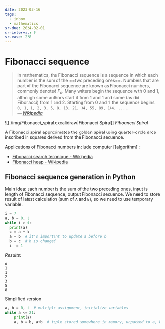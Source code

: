 ```yaml
---
date: 2023-03-16
tags:
  - inbox
  - mathematics
sr-due: 2024-02-01
sr-interval: 5
sr-ease: 228
---
```


# Fibonacci sequence

> In mathematics, the Fibonacci sequence is a sequence in which each number is
> the sum of the ==two preceding ones==. Numbers that are part of the Fibonacci
> sequence are known as Fibonacci numbers, commonly denoted $F_n$. Many writers
> begin the sequence with 0 and 1, although some authors start it from 1 and
> 1 and some (as did Fibonacci) from 1 and 2. Starting from 0 and 1, the
> sequence begins `0, 1, 1, 2, 3, 5, 8, 13, 21, 34, 55, 89, 144, ....`.\
> — <cite>[Wikipedia](https://en.wikipedia.org/wiki/Fibonacci_sequence)</cite>

![[./img/Fibonacci_spiral.excalidraw|Fibonacci Spiral]]
_Fiboancci Spiral_

A Fibonacci spiral approximates the golden spiral using quarter-circle arcs
inscribed in squares derived from the Fibonacci sequence.

Applications of Fibonacci numbers include computer [[algorithm]]:

- [Fibonacci search technique - Wikipedia](https://en.wikipedia.org/wiki/Fibonacci_search_technique)
- [Fibonacci heap - Wikipedia](https://en.wikipedia.org/wiki/Fibonacci_heap)

## Fibonacci sequence generation in Python

Main idea: each number is the sum of the two preceding ones, input is length of
Fibonacci sequence, output Fibonacci sequence. We need to store result of latest
calculation (sum of `A` and `B`), so we need to use temporary variable.

```python
i = 7
a, b = 0, 1
while i > 0:
  print(a)
  c = a + b
  a = b  # it's important to update a before b
  b = c  # b is changed
  i -= 1
```

*Results:*
```
0
1
1
2
3
5
8
```

Simplified version

```python
a, b = 0, 1  # multiple assignment, initialize variables
while a <= 21:
    print(a)
    a, b = b, a+b  # tuple stored somewhere in memory, unpacked to a, b
```
